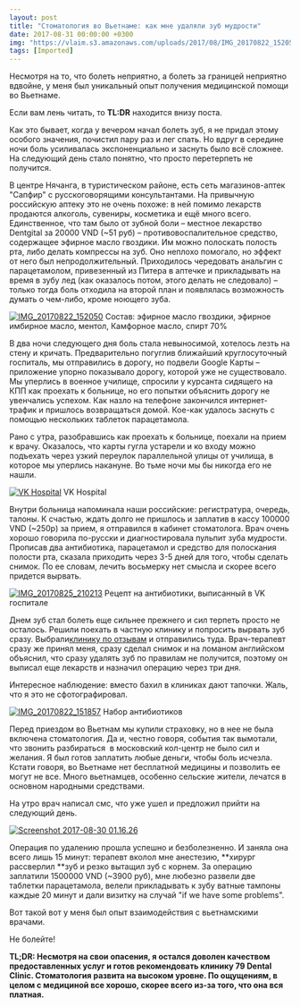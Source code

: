 ```yaml
---
layout: post
title: "Стоматология во Вьетнаме: как мне удаляли зуб мудрости"
date: 2017-08-31 00:00:00 +0300
img: "https://vlaim.s3.amazonaws.com/uploads/2017/08/IMG_20170822_152050.jpg"
tags: [Imported]
---
```


Несмотря на то, что болеть неприятно, а болеть за границей неприятно вдвойне, у меня был уникальный опыт получения медицинской помощи во Вьетнаме. ​

​Если вам лень читать, то **TL:DR** находится внизу поста.

Как это бывает, когда у вечером начал болеть зуб, я не придал этому особого значения, почистил пару раз и лег спать. Но вдруг в середине ночи боль усиливалась экспоненциально и заснуть было всё сложнее. На следующий день стало понятно, что просто перетерпеть не получится.

В центре Нячанга, в туристическом районе, есть сеть магазинов-аптек "Сапфир" с русскоговорящими консультантами. На привычную российскую аптеку это не очень похоже: в ней помимо лекарств продаются алкоголь, сувениры, косметика и ещё много всего. Единственное, что там было от зубной боли – местное лекарство Dentgital за 20000 VND (~51 руб) – противовоспалительное средство, содержащее эфирное масло гвоздики. Им можно полоскать полость рта, либо делать компрессы на зуб. Оно неплохо помогало, но эффект от него был непродолжительный. Приходилось чередовать анальгин с парацетамолом, привезенный из Питера в аптечке и прикладывать на время в зубу лед (как оказалось потом, этого делать не следовало) – только тогда боль отходила на второй план и появлялась возможность думать о чем-либо, кроме ноющего зуба.

[![IMG_20170822_152050](IMG_20170822_152050.jpg)](IMG_20170822_152050.jpg) Состав: эфирное масло гвоздики, эфирное имбирное масло, ментол, Камфорное масло, спирт 70%

В два ночи следующего дня боль стала невыносимой, хотелось лезть на стену и кричать. Предварительно погуглив ближайший круглосуточный госпиталь, мы отправились в дорогу, но подвели Google Карты – приложение упорно показывало дорогу, которой уже не существовало. Мы уперлись в военное училище, спросили у курсанта сидящего на КПП как проехать к больнице, но его попытки объяснить дорогу не увенчались успехом. Как назло на телефоне закончился интернет-трафик и пришлось возвращаться домой. Кое-как удалось заснуть с помощью нескольких таблеток парацетамола.

Рано с утра, разобравшись как проехать к больнице, поехали на прием к врачу. Оказалось, что карты гугла устарели и ко входу можно подъехать через узкий переулок параллельной улицы от училища, в которое мы уперлись накануне. Во тьме ночи мы бы никогда его не нашли.

[![VK Hospital](vkhospital.png)](vkhospital.png) VK Hospital

Внутри больница напоминала наши российские: регистратура, очередь, талоны. К счастью, ждать долго не пришлось и заплатив в кассу 100000 VND (~250р) за прием, я отправился в кабинет стоматолога. Врач очень хорошо говорила по-русски и диагностировала пульпит зуба мудрости. Прописав два антибиотика, парацетамол и средство для полоскания полости рта, сказала приходить через 3-5 дней для того, чтобы сделать снимок. По ее словам, лечить восьмерку нет смысла и скорее всего придется вырвать.

[![IMG_20170825_210213](IMG_20170825_210213.jpg)](IMG_20170825_210213.jpg) Рецепт на антибиотики, выписанный в VK госпитале

Днем зуб стал болеть еще сильнее прежнего и сил терпеть просто не осталось. Решили поехать в частную клинику и попросить вырвать зуб сразу. Выбрали[клинику по отзывам](https://www.facebook.com/pages/Nha-Khoa-79/221829608027774) и отправились туда. Врач-терапевт сразу же принял меня, сразу сделал снимок и на ломаном английском объяснил, что сразу удалять зуб по правилам не получится, поэтому он выписал еще лекарств и назначил операцию через три дня.

Интересное наблюдение: вместо бахил в клиниках дают тапочки. Жаль, что я это не сфотографировал.

[![IMG_20170822_151857](IMG_20170822_151857.jpg)](IMG_20170822_151857.jpg) Набор антибиотиков

Перед приездом во Вьетнам мы купили страховку, но в нее не была включена стоматология. Да и, честно говоря, события так вымотали, что звонить разбираться  в московский кол-центр не было сил и желания. Я был готов заплатить любые деньги, чтобы боль исчезла. Кстати говоря, во Вьетнаме нет бесплатной медицины и позволить ее могут не все. Много вьетнамцев, особенно сельские жители, лечатся в основном народными средствами.

На утро врач написал смс, что уже ушел и предложил прийти на следующий день.

[![Screenshot 2017-08-30 01.16.26](Screenshot-2017-08-30-01.16.26.png)](Screenshot-2017-08-30-01.16.26.png)

Операция по удалению прошла успешно и безболезненно. И заняла она всего лишь 15 минут: терапевт вколол мне анестезию, **<span style="font-weight: 400;">хирург рассверлил </span>**зуб и резко вытащил зуб с корнем. За операцию заплатили 1500000 VND (~3900 руб), мне любезно развели две таблетки парацетамола, велели прикладывать к зубу ватные тампоны каждые 20 минут и дали визитку на случай "if we have some problems".

Вот такой вот у меня был опыт взаимодействия с вьетнамскими врачами.

Не болейте!

**TL;DR: Несмотря на свои опасения, я остался доволен качеством предоставленных услуг и готов рекомендовать клинику 79 Dental Clinic. Стоматология развита на высоком уровне. По ощущениям, в целом с медициной все хорошо, скорее всего из-за того, что она вся платная.**